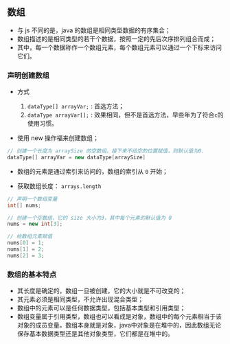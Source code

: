 ## 数组
* 与 js 不同的是，java 的数组是相同类型数据的有序集合；
* 数组描述的是相同类型的若干个数据，按照一定的先后次序排列组合而成；
* 其中，每一个数据称作一个数组元素，每个数组元素可以通过一个下标来访问它们。

### 声明创建数组
* 方式
  1. `dataType[] arrayVar;` : 首选方法；
  2. `dataType arrayVar[];` : 效果相同，但不是首选方法，早些年为了符合`c`的使用习惯。

* 使用 new 操作福来创建数组；
```java
// 创建一个长度为 arraySize 的空数组，接下来不给空的位置赋值，则默认值为0.
dataType[] arrayVar = new dataType[arraySize]
```

* 数组的元素是通过索引来访问的，数组的索引从 `0` 开始；

* 获取数组长度： `arrays.length`

```java
// 声明一个数组变量
int[] nums; 

// 创建一个空数组，它的 size 大小为3，其中每个元素的默认值为 0
nums = new int[3];

// 给数组元素赋值
nums[0] = 1;
nums[1] = 2;
nums[2] = 3;
```

### 数组的基本特点

* 其长度是确定的，数组一旦被创建，它的大小就是不可改变的；
* 其元素必须是相同类型，不允许出现混合类型；
* 数组中的元素可以是任何数据类型，包括基本类型和引用类型；
* 数组变量属于引用类型，数组也可以看成是对象，数组中的每个元素相当于该对象的成员变量。数组本身就是对象，java中对象是在堆中的，因此数组无论保存基本数据类型还是其他对象类型，它们都是在堆中的。